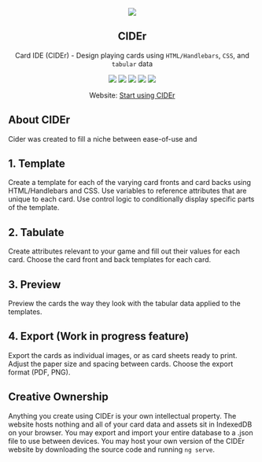 <div align="center">

[![][logo-url]][pages-url]

## CIDEr
Card IDE (CIDEr) - Design playing cards using `HTML/Handlebars`, `CSS`, and `tabular` data

[![][license]][license-url] 
[![][stars]][gh-url]
[![][release]][gh-url]
[![][last-commit]][gh-url]
[![][website]][pages-url]

Website: [Start using CIDEr][pages-url]

</div>

## About CIDEr
Cider was created to fill a niche between ease-of-use and 

## 1. Template
Create a template for each of the varying card fronts and card backs using
HTML/Handlebars and CSS. Use variables to reference attributes that
are unique to each card. Use control logic to conditionally display
specific parts of the template.

## 2. Tabulate
Create attributes relevant to your game and fill out their values for each
card.  Choose the card front and back templates for each card.

## 3. Preview
Preview the cards the way they look with the tabular data applied to the templates.

## 4. Export (Work in progress feature)
Export the cards as individual images, or as card sheets ready to print.
Adjust the paper size and spacing between cards.  Choose the export format (PDF, PNG).

## Creative Ownership
Anything you create using CIDEr is your own intellectual property.
The website hosts nothing and all of your card data and assets sit
in IndexedDB on your browser. You may export and import your entire
database to a .json file to use between devices. You may host your own
version of the CIDEr website by downloading the source code and running `ng serve`.

[last-commit]: https://img.shields.io/github/last-commit/oatear/cider
[license]: https://badgen.net/github/license/oatear/cider
[stars]: https://badgen.net/github/stars/oatear/cider
[release]: https://badgen.net/github/release/oatear/cider
[website]: https://img.shields.io/website?down_color=red&down_message=offline&up_color=green&up_message=online&url=https%3A%2F%2Foatear.github.io%2Fcider
[logo-url]: /docs/assets/cider-logo-80.png
[gh-url]: https://github.com/oatear/cider
[license-url]: https://github.com/oatear/cider/blob/master/LICENSE.md
[pages-url]: https://oatear.github.io/cider
